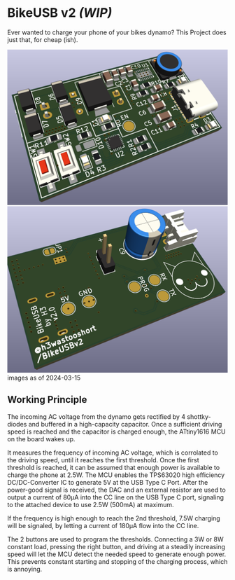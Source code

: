 # BikeUSB v2 *(WIP)*
Ever wanted to charge your phone of your bikes dynamo?
This Project does just that, for cheap (ish).

![a rendered image of the PCB front](/images/pcb_top_angle.png)
![a rendered image of the PCB back](/images/pcb_bot_angle.png)
images as of 2024-03-15

## Working Principle
The incoming AC voltage from the dynamo gets rectified by 4 shottky-diodes and buffered in a high-capacity capacitor.
Once a sufficient driving speed is reached and the capacitor is charged enough, the ATtiny1616 MCU on the board wakes up.

It measures the frequency of incoming AC voltage, which is corrolated to the driving speed, until it reaches the first threshold.
Once the first threshold is reached, it can be assumed that enough power is available to charge the phone at 2.5W.
The MCU enables the TPS63020 high efficiency DC/DC-Converter IC to generate 5V at the USB Type C Port.
After the power-good signal is received, the DAC and an external resistor are used to output a current of 80µA
into the CC line on the USB Type C port, signaling to the attached device to use 2.5W (500mA) at maximum.

If the frequency is high enough to reach the 2nd threshold, 7.5W charging will be signaled,
by letting a current of 180µA flow into the CC line.

The 2 buttons are used to program the thresholds. Connecting a 3W or 8W constant load, pressing the right button,
and driving at a steadily increasing speed will let the MCU detect the needed speed to generate enough power.
This prevents constant starting and stopping of the charging process, which is annoying.
